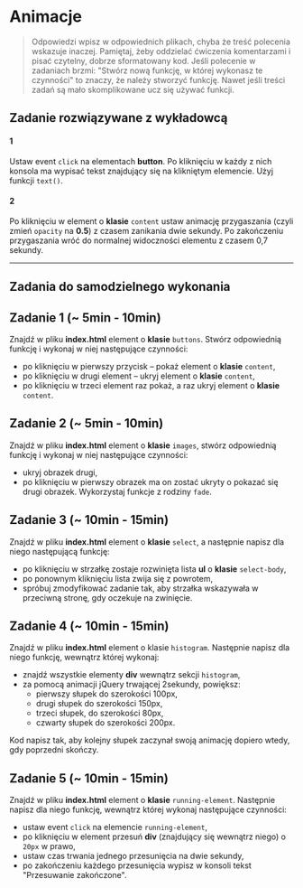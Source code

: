 # Animacje

> Odpowiedzi wpisz w odpowiednich plikach, chyba że treść polecenia wskazuje inaczej.
Pamiętaj, żeby oddzielać ćwiczenia komentarzami i pisać czytelny, dobrze sformatowany kod.
Jeśli  polecenie w zadaniach brzmi: "Stwórz nową funkcję, w której wykonasz te czynności" to znaczy, że
należy stworzyć funkcję. Nawet jeśli treści zadań są mało skomplikowane
ucz się używać funkcji.

## Zadanie rozwiązywane z wykładowcą

#### 1
Ustaw event ```click``` na elementach **button**. Po kliknięciu w każdy z nich konsola ma wypisać tekst znajdujący się
na klikniętym elemencie. Użyj funkcji ```text()```.

#### 2
Po kliknięciu w element o **klasie** ```content``` ustaw animację przygaszania (czyli zmień ```opacity``` na **0.5**) z czasem zanikania dwie sekundy.
Po zakończeniu przygaszania wróć do normalnej widoczności elementu z czasem 0,7 sekundy.

-----------------------------------------------------------------------------------------------------

## Zadania do samodzielnego wykonania

## Zadanie 1 (~ 5min - 10min)

Znajdź w pliku **index.html** element o **klasie** ```buttons```. Stwórz odpowiednią funkcję i wykonaj w niej następujące czynności:
* po kliknięciu w pierwszy przycisk &ndash; pokaż element o **klasie** ```content```,
* po kliknięciu w drugi element &ndash; ukryj element o **klasie** ```content```,
* po kliknięciu w trzeci element raz pokaż, a raz ukryj element o **klasie** ```content```.

## Zadanie 2 (~ 5min - 10min)

Znajdź w pliku **index.html** element o **klasie** ```images```, stwórz odpowiednią funkcję i wykonaj w niej następujące czynności:
* ukryj obrazek drugi,
* po kliknięciu w pierwszy obrazek ma on zostać ukryty o pokazać się drugi obrazek.
Wykorzystaj funkcje z rodziny ```fade```.

## Zadanie 3  (~ 10min - 15min)

Znajdź w pliku **index.html** element o **klasie** ```select```, a następnie napisz dla niego następującą funkcję:
* po kliknięciu w strzałkę zostaje rozwinięta lista **ul** o **klasie** ```select-body```,
* po ponownym kliknięciu lista zwija się z powrotem,
* spróbuj zmodyfikować zadanie tak, aby strzałka wskazywała w przeciwną stronę, gdy oczekuje na zwinięcie.

## Zadanie 4  (~ 10min - 15min)

Znajdź w pliku **index.html** element o klasie ```histogram```. Następnie napisz dla niego funkcję, wewnątrz której wykonaj:
* znajdź wszystkie elementy **div** wewnątrz sekcji ```histogram```,
* za pomocą animacji jQuery trwającej 2sekundy, powiększ:
    * pierwszy słupek do szerokości 100px,
    * drugi słupek do szerokości 150px,
    * trzeci słupek, do szerokości 80px,
    * czwarty słupek do szerokości 200px.

Kod napisz tak, aby kolejny słupek zaczynał swoją animację dopiero wtedy, gdy poprzedni skończy.


## Zadanie 5  (~ 10min - 15min)

Znajdź w pliku **index.html** element o **klasie** ```running-element```. Następnie napisz dla niego funkcję, wewnątrz której wykonaj następujące czynności:
* ustaw event ```click``` na elemencie ```running-element```,
* po kliknięciu w element przesuń **div** (znajdujący się wewnątrz niego) o ```20px``` w prawo,
* ustaw czas trwania jednego przesunięcia na dwie sekundy,
* po zakończeniu każdego przesunięcia wypisz w konsoli tekst "Przesuwanie zakończone".

